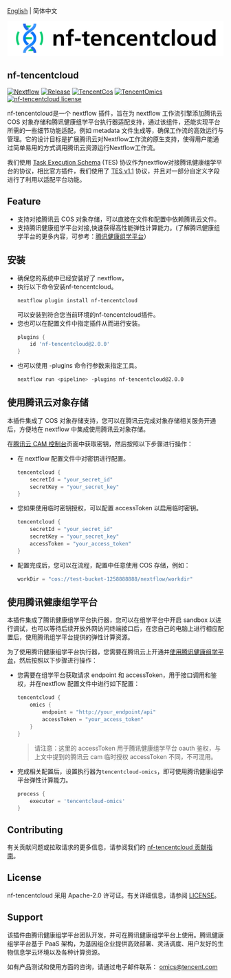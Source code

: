 [English](./README.md) | 简体中文

<picture>
  <source media="(prefers-color-scheme: dark)" srcset="assets/logo-bg-dark.png">
  <source media="(prefers-color-scheme: light)" srcset="assets/logo-bg-light.png">
  <img alt="nf-tencentcloud Logo" src="assets/logo-bg-light.png">
</picture>

## nf-tencentcloud

[![Nextflow](https://img.shields.io/badge/nextflow%20DSL2-%E2%89%A523.04.0-23aa62.svg)](https://www.nextflow.io/)
[![Release](https://img.shields.io/badge/v2.0.0-v?label=realease)](https://github.com/Tencent/nf-tencentcloud/releases/tag/2.0.0)
[![TencentCos](https://img.shields.io/badge/TencentCos-s?logo=data%3Aimage%2Fsvg%2Bxml%3Bbase64%2CPHN2ZyAgIHdpZHRoPSIxNnB4IiAgIGhlaWdodD0iMTZweCIgIHZpZXdCb3g9IjAgMCAxNiAxNiIgdmVyc2lvbj0iMS4xIiB4bWxucz0iaHR0cDovL3d3dy53My5vcmcvMjAwMC9zdmciIHhtbG5zOnhsaW5rPSJodHRwOi8vd3d3LnczLm9yZy8xOTk5L3hsaW5rIj4KICAgIDx0aXRsZT7lr7nosaHlrZjlgqgtMTZweDwvdGl0bGU%2BCiAgICA8ZyBpZD0i5a%2B56LGh5a2Y5YKoLTE2cHgiIHN0cm9rZT0ibm9uZSIgc3Ryb2tlLXdpZHRoPSIxIiBmaWxsPSJub25lIiBmaWxsLXJ1bGU9ImV2ZW5vZGQiPgogICAgICAgIDxnIGlkPSLnvJbnu4QiPgogICAgICAgICAgICA8cmVjdCBpZD0iUmVjdGFuZ2xlLUNvcHkiIGZpbGw9IiM0NDQ0NDQiIG9wYWNpdHk9IjAiIHg9IjAiIHk9IjAiIHdpZHRoPSIxNiIgaGVpZ2h0PSIxNiI%2BPC9yZWN0PgogICAgICAgICAgICA8cGF0aCBkPSJNOCwwIEwxLDQuMDAxIEwxLDEyLjAwMSBMOCwxNiBMMTUsMTIuMDAxIEwxNSw0LjAwMSBMOCwwIFogTTQuMDQ2LDQuNTYzIEw4LDIuMzA0IEwxMS45NTMsNC41NjMgTDgsNi44NDUgTDQuMDQ2LDQuNTYzIFogTTksOC41NzggTDEyLjk5OSw2LjI2OCBMMTIuOTk5LDEwLjg0IEw5LDEzLjEyNiBMOSw4LjU3OCBaIE0zLDEwLjg0IEwzLDYuMjY4IEw3LDguNTc4IEw3LDEzLjEyNiBMMywxMC44NCBaIiBpZD0iRmlsbCIgZmlsbD0iI0ZGRkZGRiI%2BPC9wYXRoPgogICAgICAgIDwvZz4KICAgIDwvZz4KPC9zdmc%2B&label=run%20with)](https://cloud.tencent.com/product/cos)
[![TencentOmics](https://img.shields.io/badge/TencentOmics-s?logo=data%3Aimage%2Fpng%3Bbase64%2CiVBORw0KGgoAAAANSUhEUgAAABAAAAAQCAQAAAC1%2BjfqAAAAIGNIUk0AAHomAACAhAAA%2BgAAAIDoAAB1MAAA6mAAADqYAAAXcJy6UTwAAAACYktHRAD%2Fh4%2FMvwAAAAlwSFlzAABYlQAAWJUB2W030wAAAAd0SU1FB%2BgIFgYnAkOH3zYAAAFRSURBVCjPRZExS9txFEWPv7Rqo6QIdZaSTRFFKHZorYagm0umxkKloPkSpVu3QrcOQhEHtS7VTSrZgihBdLJxUAimpYNKRYXUBDwd8o95b3nv3ru88wAQExb9Z0rESWvu2C0AgUZdU6SDt3TSwzwPKXITOTZ72FMvzbmqHjnQ1DFmPFqybnmslpyIlLgh8IwVMgSgnRGS%2FGCZBBAjywqD%2BEn9Ko575q0fHbNs2QGDa%2BqHwAsgD8zxhHUW%2BcMefcxyRx54iRVvfG7CA%2FXMigVnrbpr3JS3lppn1qkCDwD4S414NBP4TRdPqVIA9pniDWkSHHJFknZ%2BBQpAGliiTJJe5shxwQJtpIECjrphxiBO%2B95N9dx3YszXrjuEMR9FWF75Uz1xy5kWqBbqfkvqN3NeWnHkHvX9Pz6r3%2B2xw0X1i22RGQW63bbulIjjVt3zcSPwH3ir7avSxkx9AAAAJXRFWHRkYXRlOmNyZWF0ZQAyMDI0LTA4LTIyVDA2OjM4OjQ0KzAwOjAwUNWOEgAAACV0RVh0ZGF0ZTptb2RpZnkAMjAyNC0wOC0yMlQwNjozODo0NCswMDowMCGINq4AAAAodEVYdGRhdGU6dGltZXN0YW1wADIwMjQtMDgtMjJUMDY6Mzk6MDIrMDA6MDB%2BxUePAAAAAElFTkSuQmCC&label=run%20with)](https://cloud.tencent.com/product/omics)
[![nf-tencentcloud license](https://img.shields.io/github/license/Tencent/nf-tencentcloud.svg?colorB=58bd9f&style=popout)](https://github.com/Tencent/nf-tencentcloud/blob/master/LICENSE)

nf-tencentcloud是一个 nextflow 插件，旨在为 nextflow 工作流引擎添加腾讯云 COS 对象存储和腾讯健康组学平台执行器适配支持，通过该组件，还能实现平台所需的一些细节功能适配，例如 metadata 文件生成等，确保工作流的高效运行与管理。它的设计目标是扩展腾讯云对Nextflow工作流的原生支持，使得用户能通过简单易用的方式调用腾讯云资源运行Nextflow工作流。

我们使用 [Task Execution Schema](https://github.com/ga4gh/task-execution-schemas) (TES) 协议作为nextflow对接腾讯健康组学平台的协议，相比官方插件，我们使用了 [TES v1.1](https://github.com/ga4gh/task-execution-schemas/releases/tag/v1.1) 协议，并且对一部分自定义字段进行了利用以适配平台功能。
 
## Feature

- 支持对接腾讯云 COS 对象存储，可以直接在文件和配置中依赖腾讯云文件。
- 支持腾讯健康组学平台对接,快速获得高性能弹性计算能力。(了解腾讯健康组学平台的更多内容，可参考：[腾讯健康组学平台](https://cloud.tencent.com/product/omics)）

## 安装

- 确保您的系统中已经安装好了 nextflow。
- 执行以下命令安装nf-tencentcloud。
  ```bash
  nextflow plugin install nf-tencentcloud
  ```
  可以安装到符合您当前环境的nf-tencentcloud插件。
- 您也可以在配置文件中指定插件从而进行安装。
  ```groovy
  plugins {
      id 'nf-tencentcloud@2.0.0'
  }
  ```
- 也可以使用 -plugins 命令行参数来指定工具。
  ```bash
  nextflow run <pipeline> -plugins nf-tencentcloud@2.0.0
  ```

## 使用腾讯云对象存储

本插件集成了 COS 对象存储支持，您可以在腾讯云完成对象存储相关服务开通后，方便地在 nextflow 中集成使用腾讯云对象存储。

在[腾讯云 CAM 控制台](https://console.cloud.tencent.com/cam/capi)页面中获取密钥，然后按照以下步骤进行操作：
- 在 nextflow 配置文件中对密钥进行配置。
  ```groovy
  tencentcloud {
      secretId = "your_secret_id"
      secretKey = "your_secret_key"
  }
  ```

- 您如果使用临时密钥授权，可以配置 accessToken 以启用临时密钥。
  ```groovy
  tencentcloud {
      secretId = "your_secret_id"
      secretKey = "your_secret_key"
      accessToken = "your_access_token"
  }
  ```

- 配置完成后，您可以在流程，配置中任意使用 COS 存储，例如：
  ```groovy
  workDir = "cos://test-bucket-1258888888/nextflow/workdir"
  ```

## 使用腾讯健康组学平台

本插件集成了腾讯健康组学平台执行器，您可以在组学平台中开启 sandbox 以进行调试，也可以等待后续开放外网访问终端接口后，在您自己的电脑上进行相应配置后，使用腾讯组学平台提供的弹性计算资源。

为了使用腾讯健康组学平台执行器，您需要在腾讯云上开通并[使用腾讯健康组学平台](https://cloud.tencent.com/document/product/1643/86477)，然后按照以下步骤进行操作：

- 您需要在组学平台获取请求 endpoint 和 accessToken，用于接口调用和鉴权，并在nextflow 配置文件中进行如下配置：
  ```groovy
  tencentcloud {
      omics {
          endpoint = "http://your_endpoint/api"
          accessToken = "your_access_token"
      }
  }
  ```
  > 请注意：这里的 accessToken 用于腾讯健康组学平台 oauth 鉴权，与上文中提到的腾讯云 cam 临时授权 accessToken 不同，不可混用。
  
- 完成相关配置后，设置执行器为`tencentcloud-omics`，即可使用腾讯健康组学平台弹性计算能力。
  ```groovy
  process {
      executor = 'tencentcloud-omics'
  }
  ```

## Contributing

有关贡献问题或拉取请求的更多信息，请参阅我们的 [nf-tencentcloud 贡献指南](./CONTRIBUTING.md)。

## License

nf-tencentcloud 采用 Apache-2.0 许可证。有关详细信息，请参阅 [LICENSE](./LICENSE)。

## Support

该插件由腾讯健康组学平台团队开发，并可在腾讯健康组学平台上使用。腾讯健康组学平台基于 PaaS 架构，为基因组企业提供高效部署、灵活调度、用户友好的生物信息学云环境以及各种计算资源。

如有产品测试和使用方面的咨询，请通过电子邮件联系： omics@tencent.com